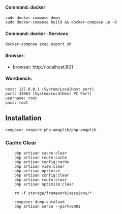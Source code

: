 #### Command: docker 
```
sudo docker-compose down
sudo docker-compose build && docker-compose up -d
```

#### Command: docker  : Services
```
docker-compose exec export sh
```

#### Browser: 
- browser: http://localhost:801

#### Workbench:
```
host: 127.0.0.1 (System/LocalHost port)
port: 33063 (System/LocalHost PC Port)
username: root
pass: root
``` 

## Installation
```
composer require php-amqplib/php-amqplib

```


### Cache Clear
```
    php artisan cache:clear
    php artisan route:cache
    php artisan config:cache
    php artisan view:clear
    php artisan optimize
    php artisan config:clear
    php artisan route:clear
    php artisan optimize:clear

    rm -f storage/framework/sessions/*

    composer dump-autoload
    php artisan serve --port=8001
```
